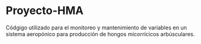 # Proyecto-HMA
Códgigo utilizado para el monitoreo y mantenimiento de variables en un sistema aeropónico para producción de hongos micorrícicos arbúsculares.
